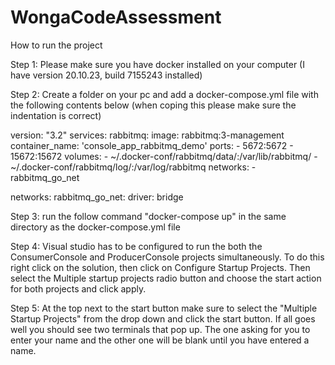 # WongaCodeAssessment
How to run the project

Step 1: Please make sure you have docker installed on your computer (I have version 20.10.23, build 7155243 installed)

Step 2: Create a folder on your pc and add a docker-compose.yml file with the following contents below (when coping this please make sure the indentation is correct)

version: "3.2"
services:
  rabbitmq:
    image: rabbitmq:3-management
    container_name: 'console_app_rabbitmq_demo'
    ports:
        - 5672:5672
        - 15672:15672
    volumes:
        - ~/.docker-conf/rabbitmq/data/:/var/lib/rabbitmq/
        - ~/.docker-conf/rabbitmq/log/:/var/log/rabbitmq
    networks:
        - rabbitmq_go_net

networks:
  rabbitmq_go_net:
    driver: bridge

Step 3: run the follow command "docker-compose up" in the same directory as the docker-compose.yml file

Step 4: Visual studio has to be configured to run the both the ConsumerConsole and ProducerConsole projects simultaneously. To do this right click on the solution, then click on Configure Startup Projects. Then select the Multiple startup projects radio button and choose the start action for both projects and click apply.

Step 5: At the top next to the start button make sure to select the "Multiple Startup Projects" from the drop down and click the start button. If all goes well you should see two terminals that pop up. The one asking for you to enter your name and the other one will be blank until you have entered a name.

